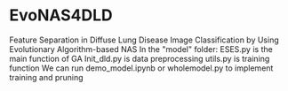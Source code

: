 # EvoNAS4DLD
Feature Separation in Diffuse Lung Disease Image Classification by Using Evolutionary Algorithm-based NAS
In the "model" folder:
ESES.py is the main function of GA
Init_dld.py is data preprocessing
utils.py is training function
We can run demo_model.ipynb or wholemodel.py to implement training and pruning
